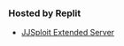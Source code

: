 ### Hosted by Replit

- [JJSploit Extended Server](https://JJSploit-Extended-Server.charlzk.repl.co)
